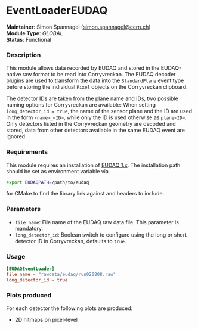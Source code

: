 # EventLoaderEUDAQ
**Maintainer**: Simon Spannagel (<simon.spannagel@cern.ch>)  
**Module Type**: *GLOBAL*  
**Status**: Functional  

### Description
This module allows data recorded by EUDAQ and stored in the EUDAQ-native raw format to be read into Corryvreckan. The EUDAQ decoder plugins are used to transform the data into the `StandardPlane` event type before storing the individual `Pixel` objects on the Corryvreckan clipboard.

The detector IDs are taken from the plane name and IDs, two possible naming options for Corryvreckan are available: When setting `long_detector_id = true`, the name of the sensor plane and the ID are used in the form `<name>_<ID>`, while only the ID is used otherwise as `plane<ID>`. Only detectors listed in the Corryvreckan geometry are decoded and stored, data from other detectors available in the same EUDAQ event are ignored.

### Requirements
This module requires an installation of [EUDAQ 1.x](https://github.com/eudaq/eudaq). The installation path should be set as environment variable via
```bash
export EUDAQPATH=/path/to/eudaq
```
for CMake to find the library link against and headers to include.

### Parameters
* `file_name`: File name of the EUDAQ raw data file. This parameter is mandatory.
* `long_detector_id`: Boolean switch to configure using the long or short detector ID in Corryvreckan, defaults to `true`.

### Usage
```toml
[EUDAQEventLoader]
file_name = "rawdata/eudaq/run020808.raw"
long_detector_id = true
```

### Plots produced
For each detector the following plots are produced:

* 2D hitmaps on pixel-level
